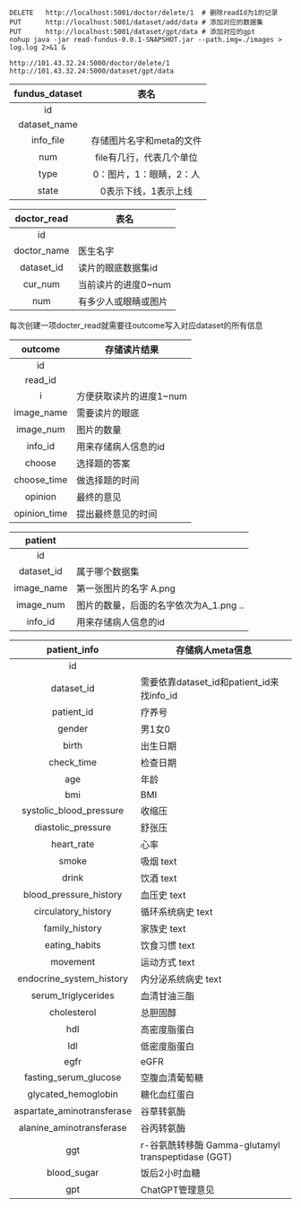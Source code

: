 ```shell
DELETE   http://localhost:5001/doctor/delete/1  # 删除readId为1的记录
PUT      http://localhost:5001/dataset/add/data # 添加对应的数据集
PUT      http://localhost:5001/dataset/gpt/data # 添加对应的gpt
nohup java -jar read-fundus-0.0.1-SNAPSHOT.jar --path.img=./images > log.log 2>&1 &

http://101.43.32.24:5000/doctor/delete/1
http://101.43.32.24:5000/dataset/gpt/data
```





| fundus_dataset |           表名           |
| :------------: | :----------------------: |
|       id       |                          |
|  dataset_name  |                          |
|   info_file    | 存储图片名字和meta的文件 |
|      num       | file有几行，代表几个单位 |
|      type      | 0：图片，1：眼睛，2：人  |
|     state      |   0表示下线，1表示上线   |

| doctor_read | 表名                 |
| :---------: | -------------------- |
|     id      |                      |
| doctor_name | 医生名字             |
| dataset_id  | 读片的眼底数据集id   |
|   cur_num   | 当前读片的进度0~num  |
|     num     | 有多少人或眼睛或图片 |



每次创建一项docter_read就需要往outcome写入对应dataset的所有信息

|   outcome    | 存储读片结果            |
| :----------: | ----------------------- |
|      id      |                         |
|   read_id    |                         |
|      i       | 方便获取读片的进度1~num |
|  image_name  | 需要读片的眼底          |
|  image_num   | 图片的数量              |
|   info_id    | 用来存储病人信息的id    |
|    choose    | 选择题的答案            |
| choose_time  | 做选择题的时间          |
|   opinion    | 最终的意见              |
| opinion_time | 提出最终意见的时间      |

|  patient   |                                        |
| :--------: | -------------------------------------- |
|     id     |                                        |
| dataset_id | 属于哪个数据集                         |
| image_name | 第一张图片的名字  A.png                |
| image_num  | 图片的数量，后面的名字依次为A_1.png .. |
|  info_id   | 用来存储病人信息的id                   |

|        patient_info        | 存储病人meta信息                                   |
| :------------------------: | -------------------------------------------------- |
|             id             |                                                    |
|         dataset_id         | 需要依靠dataset_id和patient_id来找info_id          |
|         patient_id         | 疗养号                                             |
|           gender           | 男1女0                                             |
|           birth            | 出生日期                                           |
|         check_time         | 检查日期                                           |
|            age             | 年龄                                               |
|            bmi             | BMI                                                |
|  systolic_blood_pressure   | 收缩压                                             |
|     diastolic_pressure     | 舒张压                                             |
|         heart_rate         | 心率                                               |
|           smoke            | 吸烟  text                                         |
|           drink            | 饮酒  text                                         |
|   blood_pressure_history   | 血压史  text                                       |
|    circulatory_history     | 循环系统病史 text                                  |
|       family_history       | 家族史  text                                       |
|       eating_habits        | 饮食习惯 text                                      |
|          movement          | 运动方式 text                                      |
|  endocrine_system_history  | 内分泌系统病史 text                                |
|    serum_triglycerides     | 血清甘油三酯                                       |
|        cholesterol         | 总胆固醇                                           |
|            hdl             | 高密度脂蛋白                                       |
|            ldl             | 低密度脂蛋白                                       |
|            egfr            | eGFR                                               |
|   fasting_serum_glucose    | 空腹血清葡萄糖                                     |
|    glycated_hemoglobin     | 糖化血红蛋白                                       |
| aspartate_aminotransferase | 谷草转氨酶                                         |
|  alanine_aminotransferase  | 谷丙转氨酶                                         |
|            ggt             | r-谷氨酰转移酶 Gamma-glutamyl transpeptidase (GGT) |
|        blood_sugar         | 饭后2小时血糖                                      |
|            gpt             | ChatGPT管理意见                                    |

